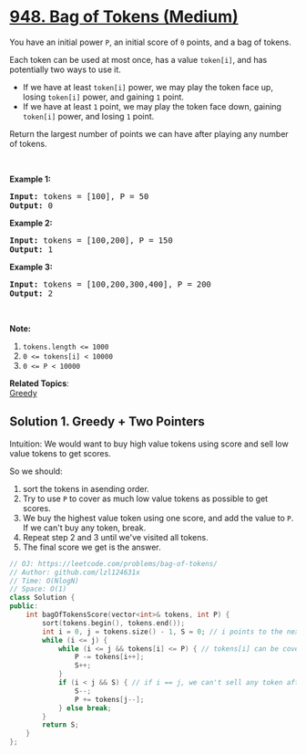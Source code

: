 # [948. Bag of Tokens (Medium)](https://leetcode.com/problems/bag-of-tokens/)

<p>You have an initial power <code>P</code>, an initial score of <code>0</code> points, and a bag of tokens.</p>

<p>Each token can be used at most once, has a value <code>token[i]</code>, and has potentially two ways to use it.</p>

<ul>
	<li>If we have at least <code>token[i]</code> power, we may play the token face up, losing <code>token[i]</code> power, and gaining <code>1</code> point.</li>
	<li>If we have at least <code>1</code> point, we may play the token face down, gaining <code>token[i]</code> power, and losing <code>1</code> point.</li>
</ul>

<p>Return the largest number of points we can have after playing any number of tokens.</p>

<p>&nbsp;</p>

<ol>
</ol>

<div>
<p><strong>Example 1:</strong></p>

<pre><strong>Input: </strong>tokens = <span id="example-input-1-1">[100]</span>, P = <span id="example-input-1-2">50</span>
<strong>Output: </strong><span id="example-output-1">0</span>
</pre>

<div>
<p><strong>Example 2:</strong></p>

<pre><strong>Input: </strong>tokens = <span id="example-input-2-1">[100,200]</span>, P = <span id="example-input-2-2">150</span>
<strong>Output: </strong><span id="example-output-2">1</span>
</pre>

<div>
<p><strong>Example 3:</strong></p>

<pre><strong>Input: </strong>tokens = <span id="example-input-3-1">[100,200,300,400]</span>, P = <span id="example-input-3-2">200</span>
<strong>Output: </strong><span id="example-output-3">2</span>
</pre>

<p>&nbsp;</p>

<p><strong>Note:</strong></p>

<ol>
	<li><code>tokens.length &lt;= 1000</code></li>
	<li><code>0 &lt;= tokens[i] &lt; 10000</code></li>
	<li><code>0 &lt;= P &lt; 10000</code></li>
</ol>
</div>
</div>
</div>

**Related Topics**:  
[Greedy](https://leetcode.com/tag/greedy/)

## Solution 1. Greedy + Two Pointers

Intuition: We would want to buy high value tokens using score and sell low value tokens to get scores.

So we should:

1. sort the tokens in asending order.
2. Try to use `P` to cover as much low value tokens as possible to get scores.
3. We buy the highest value token using one score, and add the value to `P`. If we can't buy any token, break.
4. Repeat step 2 and 3 until we've visited all tokens.
5. The final score we get is the answer.

```cpp
// OJ: https://leetcode.com/problems/bag-of-tokens/
// Author: github.com/lzl124631x
// Time: O(NlogN)
// Space: O(1)
class Solution {
public:
    int bagOfTokensScore(vector<int>& tokens, int P) {
        sort(tokens.begin(), tokens.end());
        int i = 0, j = tokens.size() - 1, S = 0; // i points to the next low value token we can sell, j points to the next high value token we can buy, S is the score.
        while (i <= j) {
            while (i <= j && tokens[i] <= P) { // tokens[i] can be covered by `P`, sell it for score.
                P -= tokens[i++];
                S++;
            }
            if (i < j && S) { // if i == j, we can't sell any token after buying this token. So we only buy this tokens[j] if i < j and we have some score left.
                S--;
                P += tokens[j--];
            } else break;
        }
        return S;
    }
};
```